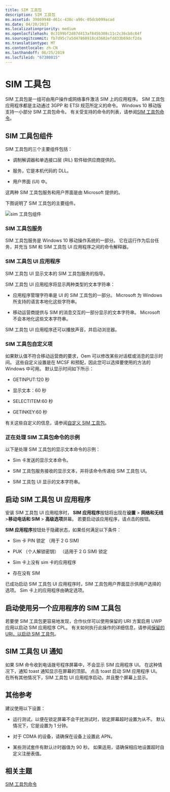 ```yaml
---
title: SIM 工具包
description: SIM 工具包
ms.assetid: 39869948-d61c-438c-a90c-05dcb099acad
ms.date: 04/20/2017
ms.localizationpriority: medium
ms.openlocfilehash: 0c3199bf2d87d413af845b308c11c2c36cb8c84f
ms.sourcegitcommit: fb7d95c7a5d47860918cd3602efdd33b69dcf2da
ms.translationtype: MT
ms.contentlocale: zh-CN
ms.lasthandoff: 06/25/2019
ms.locfileid: "67380815"
---
```

# <a name="sim-toolkit"></a>SIM 工具包


SIM 工具包是一组可由用户操作或网络事件激活 SIM 上的应用程序。 SIM 工具包应用程序都是主动通过 3GPP 和 ETSI 规范所定义的命令。 Windows 10 移动版支持一小部分 SIM 工具包命令。 有关受支持的命令的列表，请参阅[SIM 工具包命令](sim-toolkit-commands.md)。

## <a name="sim-toolkit-components"></a>SIM 工具包组件


SIM 工具包的三个主要组件包括：

-   调制解调器和单选接口层 (RIL) 软件硅供应商提供的。

-   服务，它是本机代码的 DLL。

-   用户界面 (UI) 中。

这两种 SIM 工具包服务和用户界面是由 Microsoft 提供的。

下图说明了 SIM 工具包的主要组件。

![sim 工具包组件](images/sim-toolkit-components.png)

### <a name="sim-toolkit-service"></a>SIM 工具包服务

SIM 工具包服务是 Windows 10 移动操作系统的一部分。 它在运行作为后台任务，并充当 SIM 和 SIM 工具包 UI 应用程序之间的命令解释器。

### <a name="sim-toolkit-ui-application"></a>SIM 工具包 UI 应用程序

SIM 工具包 UI 显示文本的 SIM 工具包服务的指导。

SIM 工具包 UI 应用程序将显示两种类型的文本字符串：

-   应用程序管理字符串是 UI 的 SIM 工具包的一部分。 Microsoft 为 Windows 所支持的语言本地化这些字符串。

-   移动运营商提供与 SIM 的消息交互的一部分显示的文本字符串。 Microsoft 不会本地化这些文本字符串。

SIM 工具包 UI 应用程序还可以播放声音，并启动浏览器。

### <a name="sim-toolkit-customizations"></a>SIM 工具包自定义项

如果默认值不符合移动运营商的要求，Oem 可以修改某些对话框或消息的显示时间。 这些自定义设置是在 MCSF 和预配，因此您可以选择要使用的方法的 Windows 中可用。 默认显示时间如下所示：

-   GETINPUT:120 秒

-   显示文本：60 秒

-   SELECTITEM:60 秒

-   GETINKEY:60 秒

有关这些自定义的信息，请参阅[自定义 SIM 工具包](https://docs.microsoft.com/windows-hardware/customize/mobile/mcsf/customize-the-sim-toolkit)。

### <a name="example-of-processing-a-sim-toolkit-command"></a>正在处理 SIM 工具包命令的示例

以下是处理 SIM 工具包的显示文本命令的示例：

-   Sim 卡发送的显示文本命令。

-   SIM 工具包服务接收的显示文本，并将该命令传递给 SIM 工具包 UI。

-   SIM 工具包 UI 显示的文本字符串。

## <a name="starting-the-sim-toolkit-ui-application"></a>启动 SIM 工具包 UI 应用程序


安装 SIM 工具包 UI 应用程序时， **SIM 应用程序**按钮将出现在**设置** &gt; **网络和无线** &gt;**移动电话和 SIM** &gt; **高级选项**屏幕。 若要启动该应用程序，请点击的按钮。

**SIM 应用程序**按钮处于隐藏状态，如果任何满足以下条件：

-   Sim 卡 PIN 锁定 （用于 2 G SIM)

-   PUK （个人解锁密钥） （适用于 2 G SIM) 锁定

-   Sim 卡上没有 sim 卡的应用程序

-   存在没有 SIM

已成功启动 SIM 工具包 UI 应用程序时，SIM 工具包用户界面显示供用户选择的选项。 Sim 卡上的应用程序由确定选项。

## <a name="launching-the-sim-toolkit-using-another-app"></a>启动使用另一个应用程序的 SIM 工具包


若要使 SIM 工具包更容易地发现，合作伙伴可以使用保留的 URI 方案启用 UWP 应用以启动 SIM 应用程序 CPL。 有关如何执行此操作的详细信息，请参阅[保留的 URI，以启动 SIM 工具包](reserved-uri-to-launch-sim-toolkit.md)。

## <a name="sim-toolkit-ui-notifications"></a>SIM 工具包 UI 通知


如果 SIM 命令收到电话拨号程序屏幕中，不会显示 SIM 应用程序 UI。 在这种情况下，通知 toast 通知显示在屏幕的顶部。 点击 toast 启动 SIM 应用程序 UI。 在所有其他情况下，SIM 工具包 UI 应用程序启动，并且整个屏幕上显示。

## <a name="additional-reference"></a>其他参考


建议使用以下设置：

-   运行测试，以便在锁定屏幕不会干扰测试时，锁定屏幕超时设置为从不。 默认情况下，它是设置为 1 分钟。

-   对于 CDMA 的设备，请确保在设备上设置此 APN。

-   某些测试套件有默认计时器值为 90 秒。 如果适用，请确保相应地设置超时自定义注册表值。

## <a name="related-topics"></a>相关主题


[SIM 工具包命令](sim-toolkit-commands.md)

 

 






